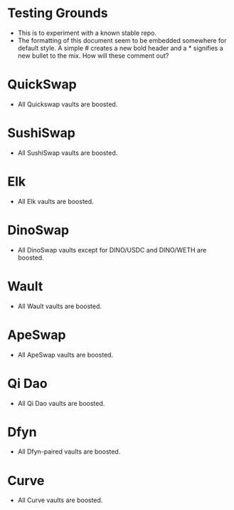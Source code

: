 # Testing Grounds
* This is to experiment with a known stable repo.
* The formatting of this document seem to be embedded somewhere for default style. A simple # creates a new bold header and a * signifies a new bullet to the mix. How will these comment out?

# QuickSwap
* All Quickswap vaults are boosted.

# SushiSwap
* All SushiSwap vaults are boosted.

# Elk
* All Elk vaults are boosted.

# DinoSwap
* All DinoSwap vaults except for DINO/USDC and DINO/WETH are boosted.

# Wault
* All Wault vaults are boosted.

# ApeSwap
* All ApeSwap vaults are boosted.

# Qi Dao
* All Qi Dao vaults are boosted.

# Dfyn
* All Dfyn-paired vaults are boosted.

# Curve
* All Curve vaults are boosted.
